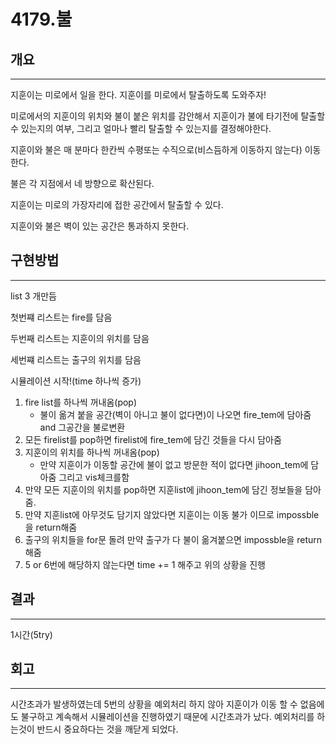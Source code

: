 # 4179.불


## 개요

---



지훈이는 미로에서 일을 한다. 지훈이를 미로에서 탈출하도록 도와주자!

미로에서의 지훈이의 위치와 불이 붙은 위치를 감안해서 지훈이가 불에 타기전에 탈출할 수 있는지의 여부, 그리고 얼마나 빨리 탈출할 수 있는지를 결정해야한다.

지훈이와 불은 매 분마다 한칸씩 수평또는 수직으로(비스듬하게 이동하지 않는다) 이동한다. 

불은 각 지점에서 네 방향으로 확산된다. 

지훈이는 미로의 가장자리에 접한 공간에서 탈출할 수 있다. 

지훈이와 불은 벽이 있는 공간은 통과하지 못한다.



## 구현방법

---

list 3 개만듬

첫번쨰 리스트는 fire를 담음

두번째 리스트는 지훈이의 위치를 담음

세번쨰 리스트는 출구의 위치를 담음

시뮬레이션 시작!(time 하나씩 증가)

1. fire list를 하나씩 꺼내옴(pop) 
   - 불이 옮겨 붙을 공간(벽이 아니고 불이 없다면)이 나오면 fire_tem에 담아줌 and 그공간을 불로변환
2. 모든 firelist를 pop하면  firelist에 fire_tem에 담긴 것들을 다시 담아줌
3. 지훈이의 위치를 하나씩 꺼내옴(pop)
   - 만약 지훈이가 이동할 공간에 불이 없고 방문한 적이 없다면  jihoon_tem에 담아줌 그리고 vis체크를함
4. 만약 모든 지훈이의 위치를 pop하면 지훈list에 jihoon_tem에 담긴 정보들을 담아줌.
5. 만약 지훈list에 아무것도 담기지 않았다면 지훈이는 이동 불가 이므로 impossble을 return해줌
6. 출구의 위치들을 for문 돌려 만약 출구가 다 불이 옮겨붙으면 impossble을 return해줌
7. 5 or 6번에 해당하지 않는다면 time += 1 해주고 위의 상황을 진행



 

## 결과

---

1시간(5try)

## 회고

---

시간초과가 발생하였는데 5번의 상황을 예외처리 하지 않아 지훈이가 이동 할 수 없음에도 불구하고 계속해서 시뮬레이션을 진행하였기 때문에 시간초과가 났다. 예외처리를 하는것이 반드시 중요하다는 것을 깨닫게 되었다.